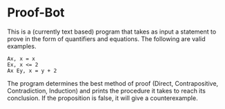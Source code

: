 # Proof-Bot

This is a (currently text based) program that takes as input a statement to prove in the form of quantifiers and equations. The following are valid examples.
```
Ax, x = x
Ex, x <= 2
Ax Ey, x = y + 2 
```
The program determines the best method of proof (Direct, Contrapositive, Contradiction, Induction) and prints the procedure it takes to reach its conclusion.
If the proposition is false, it will give a counterexample.
